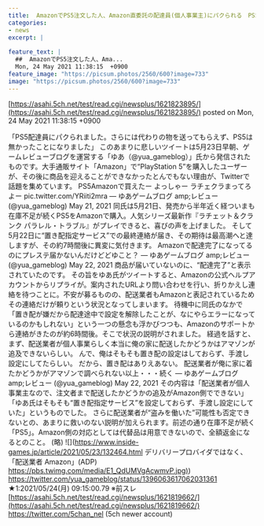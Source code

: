 ```yaml
---
title:  AmazonでPS5注文した人、Amazon直委託の配達員(個人事業主)にパクられる　PS5戻って来ず返金対応 ★３  
categories:
- news
excerpt: |
  
feature_text: |
  ##  AmazonでPS5注文した人、Ama...
  Mon, 24 May 2021 11:38:15  +0900
feature_image: "https://picsum.photos/2560/600?image=733"
image: "https://picsum.photos/2560/600?image=733"
---
```


[https://asahi.5ch.net/test/read.cgi/newsplus/1621823895/](https://asahi.5ch.net/test/read.cgi/newsplus/1621823895/)
posted on Mon, 24 May 2021 11:38:15  +0900

<!--more-->

「PS5配達員にパクられました。さらには代わりの物を送ってもらえず、PS5は無かったことになりました」 このあまりに悲しいツイートは5月23日早朝、ゲームレビューブログを運営する「ゆあ（@yua_gameblog）」氏から発信されたものです。大手通販サイト「Amazon」で“PlayStation 5”を購入したユーザーが、その後に商品を迎えることができなかったとんでもない理由が、Twitterで話題を集めています。 PS5Amazonで買えたー よっしゃー ラチェクラまってろよー pic.twitter.com/YRiiti2mra — ゆあゲームブログ amp;レビュー (@yua_gameblog) May 21, 2021 同氏は5月21日、発売から半年近く経ついまも在庫不足が続くPS5をAmazonで購入。人気シリーズ最新作『ラチェット＆クランク パラレル・トラブル』がプレイできると、喜びの声を上げました。 そして5月22日に“置き配指定サービス”での最終連絡が届き、その期待は最高潮へと達しますが、その約7時間後に異変に気付きます。 Amazonで配達完了になってるのにプレステ届かないんだけどどゆこと？ — ゆあゲームブログ amp;レビュー (@yua_gameblog) May 22, 2021 商品が届いていないのに、“配達完了”と表示されていたのです。 その旨をゆあ氏がツイートすると、Amazonの公式ヘルプアカウントからリプライが。案内されたURLより問い合わせを行い、折りかえし連絡を待つことに。不安が募るものの、配送業者もAmazonと表記されているためその連絡だけが頼りという状況となってしまいます。 待機中に同氏のなかで「置き配が嫌だから配達途中で設定を解除したことが、なにやらエラーになっているのかもしれない」という一つの懸念も浮かびつつも、Amazonのサポートから連絡がきたのが約6時間後。そこで状況の説明がされました。 経過を話すと、まず、配送業者が個人事業らしく本当に俺の家に配送したかどうかはアマゾンが追及できないらしい。 んで、俺はそもそも置き配の設定はしておらず、手渡し設定にしてたらしい。 だから、置き配はありえあない。 配送業者が俺に家に着たかどうかがアマゾンで調べられない以上・・・続く — ゆあゲームブログ amp;レビュー (@yua_gameblog) May 22, 2021 その内容は「配送業者が個人事業主なので、注文者まで配送したかどうかの追及がAmazon側でできない」「ゆあ氏はそもそも“置き配指定サービス”を設定しておらず、手渡し設定にしていた」というものでした。 さらに配送業者が“盗みを働いた”可能性も否定できないとの、あまりに救いのない説明が加えられます。前述の通り在庫不足が続く「PS5」。Amazon側の対応としては代替品は用意できないので、全額返金になるとのこと。 (略) ![](https://www.inside-games.jp/article/2021/05/23/132464.html デリバリープロバイダではなく、「配送業者 Amazon」(ADP) [https://pbs.twimg.com/media/E1_QdUMVgAcwmvP.jpg)](https://pbs.twimg.com/media/E1_QdUMVgAcwmvP.jpg)) https://twitter.com/yua_gameblog/status/1396063617062031361 ★1:2021/05/24(月) 09:15:00.79 ※前スレ [https://asahi.5ch.net/test/read.cgi/newsplus/1621819662/](https://asahi.5ch.net/test/read.cgi/newsplus/1621819662/) https://twitter.com/5chan_nel (5ch newer account)
